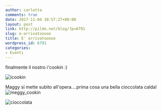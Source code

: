 ```yaml
---
author: carlotta
comments: true
date: 2017-11-04 10:57:27+00:00
layout: post
link: http://pilde.net/blog/?p=6791
slug: e-arrivatooooo
title: E' arrivatooooo
wordpress_id: 6791
categories:
- Eventi
---
```


finalmente il nostro i'cookin :)




![icookin](http://pilde.net/blog/wp-content/uploads/2017/12/icookin.png)




Maggy si mette subito all'opera....prima cosa una bella cioccolata calda!![meggy_cookin](http://pilde.net/blog/wp-content/uploads/2017/12/meggy_cookin.png)


 ![cioccolata](http://pilde.net/blog/wp-content/uploads/2017/12/cioccolata.png)



